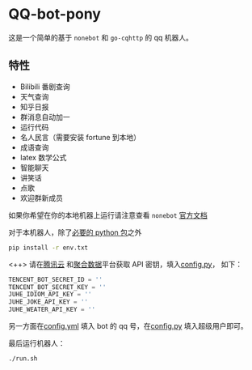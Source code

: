 # QQ-bot-pony

这是一个简单的基于 `nonebot` 和 `go-cqhttp` 的 qq 机器人。

## 特性

-   Bilibili 番剧查询
-   天气查询
-   知乎日报
-   群消息自动加一
-   运行代码
-   名人民言（需要安装 fortune 到本地）
-   成语查询
-   latex 数学公式
-   智能聊天
-   讲笑话
-   点歌
-   欢迎群新成员

如果你希望在你的本地机器上运行请注意查看 `nonebot` [官方文档](https://docs.nonebot.dev/)

对于本机器人，除了[必要的 python 包](env.txt)之外
```bash
pip install -r env.txt
```

<++>
请在[腾讯云](https://cloud.tencent.com/login) 和[聚合数据](https://passport.juhe.cn/cas/login)平台获取 API 密钥，填入[config.py](config.py)， 如下：

```python
TENCENT_BOT_SECRET_ID = ''
TENCENT_BOT_SECRET_KEY = ''
JUHE_IDIOM_API_KEY = ''
JUHE_JOKE_API_KEY = ''
JUHE_WEATER_API_KEY = ''

```

另一方面在[config.yml](config.yml) 填入 bot 的 qq 号，在[config.py](config.py) 填入超级用户即可。

最后运行机器人：

```bash
./run.sh
```
